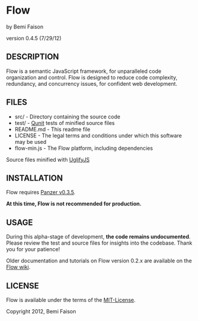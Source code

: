 # Flow
by Bemi Faison

version 0.4.5
(7/29/12)

## DESCRIPTION

Flow is a semantic JavaScript framework, for unparalleled code organization and control. Flow is designed to reduce code complexity, redundancy, and concurrency issues, for confident web development.

## FILES

* src/ - Directory containing the source code
* test/ - [Qunit](http://docs.jquery.com/QUnit) tests of minified source files
* README.md - This readme file
* LICENSE - The legal terms and conditions under which this software may be used
* flow-min.js - The Flow platform, including dependencies

Source files minified with [UglifyJS](http://marijnhaverbeke.nl/uglifyjs)

## INSTALLATION

Flow requires [Panzer v0.3.5](https://github.com/bemson/Panzer).

**At this time, Flow is not recommended for production.**

## USAGE

During this alpha-stage of development, **the code remains undocumented**. Please review the test and source files for insights into the codebase. Thank you for your patience!

Older documentation and tutorials on Flow version 0.2.x are available on the [Flow wiki](http://github.com/bemson/Flow/wiki/).

## LICENSE

Flow is available under the terms of the [MIT-License](http://en.wikipedia.org/wiki/MIT_License#License_terms).

Copyright 2012, Bemi Faison